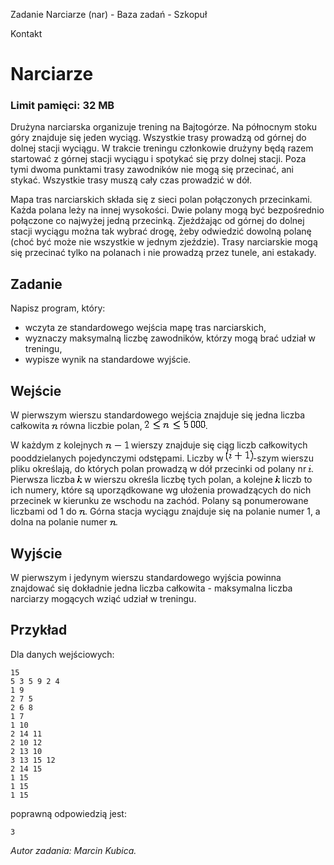 Zadanie Narciarze (nar) - Baza zadań - Szkopuł

Kontakt

# Narciarze

### Limit pamięci: 32 MB

Drużyna narciarska organizuje trening na Bajtogórze. Na północnym stoku góry
znajduje się jeden wyciąg. Wszystkie trasy prowadzą od górnej do dolnej stacji
wyciągu. W trakcie treningu członkowie drużyny będą razem startować z górnej
stacji wyciągu i spotykać się przy dolnej stacji. Poza tymi dwoma punktami
trasy zawodników nie mogą się przecinać, ani stykać. Wszystkie trasy muszą
cały czas prowadzić w dół.

Mapa tras narciarskich składa się z sieci polan połączonych przecinkami. Każda
polana leży na innej wysokości. Dwie polany mogą być bezpośrednio połączone co
najwyżej jedną przecinką. Zjeżdżając od górnej do dolnej stacji wyciągu można
tak wybrać drogę, żeby odwiedzić dowolną polanę (choć być może nie wszystkie w
jednym zjeździe). Trasy narciarskie mogą się przecinać tylko na polanach i nie
prowadzą przez tunele, ani estakady.

## Zadanie

Napisz program, który:

  * wczyta ze standardowego wejścia mapę tras narciarskich, 
  * wyznaczy maksymalną liczbę zawodników, którzy mogą brać udział w treningu, 
  * wypisze wynik na standardowe wyjście. 

## Wejście

W pierwszym wierszu standardowego wejścia znajduje się jedna liczba całkowita
![Image](data:image/png;base64,iVBORw0KGgoAAAANSUhEUgAAAAkAAAAHAQAAAAGF52pbAAAAAnRSTlMAAQGU/a4AAAAiSURBVAiZYzjAwMDwgAEEdoDpBQwfGBIY8hoY7jQwzGUAAHG1CBC4It4cAAAAAElFTkSuQmCC)
równa liczbie polan,
![Image](data:image/png;base64,iVBORw0KGgoAAAANSUhEUgAAAGEAAAANAQAAAAHmTA25AAAAAnRSTlMAAQGU/a4AAACsSURBVAiZTY5BCoJAGIXfDTzCHCOCsFO0tSMUtCgQmrmBazd6jgj0AmKrVtG4cCEUGOJCQflfQ6ve5uNbfPDAEzhCGzz3GBaOfU+DcHqh3W2geUddEzplOl0NqLf64aik4qowWH/YXmJUOTNpYcUXv0V2Fu2MSZ44KKZcxhBPPBIHdiQ7UUXh8pDKmRJaaw2GmdNxpjQ/uzGShhEHGwTAxHF+c5SmLEt342/mC4ypgna+i6oZAAAAAElFTkSuQmCC).

W każdym z kolejnych
![Image](data:image/png;base64,iVBORw0KGgoAAAANSUhEUgAAACUAAAALAQAAAAGnREl+AAAAAnRSTlMAAQGU/a4AAABCSURBVAiZY/jBAIH7DzD8Z2CwB6P//xcw7GdfwPD8P4jtAMQHGPiBeB3/ATA7Hyz+/18EiPx/gyEPTN4Bk3PrgSQA6HAvRzuLfA4AAAAASUVORK5CYII=)
wierszy znajduje się ciąg liczb całkowitych pooddzielanych pojedynczymi
odstępami. Liczby w
![Image](data:image/png;base64,iVBORw0KGgoAAAANSUhEUgAAACsAAAASAQAAAAGdVCqeAAAAAnRSTlMAAQGU/a4AAAB7SURBVAiZY/jD4MPwAwhvAHH9A4Z6BRD5P4FhsQPD/gQw+/8Whvz/O8D4//8/QPwCyK5gqN//geH8/h8M7/h/MPwH0uf3G4DFQPL3/////y+BYf//9//iFzDY/3///34DQx2IOsBQC6Gq68EUSO7/AqBKIEhgeA/S9wAA9zZY1IvYp2UAAAAASUVORK5CYII=)-szym
wierszu pliku określają, do których polan prowadzą w dół przecinki od polany
nr
![Image](data:image/png;base64,iVBORw0KGgoAAAANSUhEUgAAAAQAAAALAQAAAAEH2yGQAAAAAnRSTlMAAQGU/a4AAAAgSURBVAiZY2hgaGCAgAaGA2D2ASB0gMIPQHiBYQNDAgCW6AkBJunwlwAAAABJRU5ErkJggg==).
Pierwsza liczba
![Image](data:image/png;base64,iVBORw0KGgoAAAANSUhEUgAAAAcAAAALAQAAAAHs7JqTAAAAAnRSTlMAAQGU/a4AAAApSURBVAiZY2hgYGCAYAcgeYBhAxA6MCgwPACSCUB4gOEeEM5j6GMwAQC/QAn9uKaFtwAAAABJRU5ErkJggg==)
w wierszu określa liczbę tych polan, a kolejne
![Image](data:image/png;base64,iVBORw0KGgoAAAANSUhEUgAAAAcAAAALAQAAAAHs7JqTAAAAAnRSTlMAAQGU/a4AAAApSURBVAiZY2hgYGCAYAcgeYBhAxA6MCgwPACSCUB4gOEeEM5j6GMwAQC/QAn9uKaFtwAAAABJRU5ErkJggg==)
liczb to ich numery, które są uporządkowane wg ułożenia prowadzących do nich
przecinek w kierunku ze wschodu na zachód. Polany są ponumerowane liczbami od
1 do
![Image](data:image/png;base64,iVBORw0KGgoAAAANSUhEUgAAAAkAAAAHAQAAAAGF52pbAAAAAnRSTlMAAQGU/a4AAAAiSURBVAiZYzjAwMDwgAEEdoDpBQwfGBIY8hoY7jQwzGUAAHG1CBC4It4cAAAAAElFTkSuQmCC).
Górna stacja wyciągu znajduje się na polanie numer 1, a dolna na polanie numer
![Image](data:image/png;base64,iVBORw0KGgoAAAANSUhEUgAAAAkAAAAHAQAAAAGF52pbAAAAAnRSTlMAAQGU/a4AAAAiSURBVAiZYzjAwMDwgAEEdoDpBQwfGBIY8hoY7jQwzGUAAHG1CBC4It4cAAAAAElFTkSuQmCC).

## Wyjście

W pierwszym i jedynym wierszu standardowego wyjścia powinna znajdować się
dokładnie jedna liczba całkowita - maksymalna liczba narciarzy mogących wziąć
udział w treningu.

## Przykład

Dla danych wejściowych:

    
    
    15
    5 3 5 9 2 4 
    1 9
    2 7 5 
    2 6 8 
    1 7 
    1 10
    2 14 11 
    2 10 12 
    2 13 10
    3 13 15 12 
    2 14 15
    1 15 
    1 15 
    1 15
    

poprawną odpowiedzią jest:

    
    
    3
    

_Autor zadania: Marcin Kubica._


